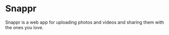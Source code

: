 # Snappr

Snappr is a web app for uploading photos and videos and sharing them with the ones you love.

